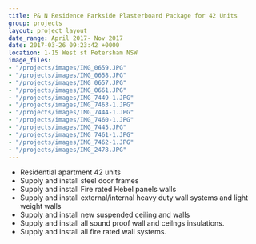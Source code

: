```yaml
---
title: P& N Residence Parkside Plasterboard Package for 42 Units
group: projects
layout: project_layout
date_range: April 2017- Nov 2017
date: 2017-03-26 09:23:42 +0000
location: 1-15 West st Petersham NSW
image_files:
- "/projects/images/IMG_0659.JPG"
- "/projects/images/IMG_0658.JPG"
- "/projects/images/IMG_0657.JPG"
- "/projects/images/IMG_0661.JPG"
- "/projects/images/IMG_7449-1.JPG"
- "/projects/images/IMG_7463-1.JPG"
- "/projects/images/IMG_7444-1.JPG"
- "/projects/images/IMG_7460-1.JPG"
- "/projects/images/IMG_7445.JPG"
- "/projects/images/IMG_7461-1.JPG"
- "/projects/images/IMG_7462-1.JPG"
- "/projects/images/IMG_2478.JPG"
---
```


* Residential apartment 42 units
* Supply and install steel door frames
* Supply and install Fire rated Hebel panels walls
* Supply and install external/internal heavy duty wall systems and light weight walls
* Supply and install new suspended ceiling and walls
* Supply and install all sound proof wall and ceilngs insulations.
* Supply and install all fire rated wall systems.
